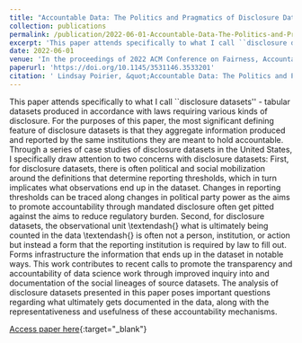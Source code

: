 ```yaml
---
title: "Accountable Data: The Politics and Pragmatics of Disclosure Datasets"
collection: publications
permalink: /publication/2022-06-01-Accountable-Data-The-Politics-and-Pragmatics-of-Disclosure-Datasets
excerpt: 'This paper attends specifically to what I call ``disclosure datasets&apos;&apos; - tabular datasets produced in accordance with laws requiring various kinds of disclosure. For the purposes of this paper, the most significant defining feature of disclosure datasets is that they aggregate information produced and reported by the same institutions they are meant to hold accountable. Through a series of case studies of disclosure datasets in the United States, I specifically draw attention to two concerns with disclosure datasets: First, for disclosure datasets, there is often political and social mobilization around the definitions that determine reporting thresholds, which in turn implicates what observations end up in the dataset. Changes in reporting thresholds can be traced along changes in political party power as the aims to promote accountability through mandated disclosure often get pitted against the aims to reduce regulatory burden. Second, for disclosure datasets, the observational unit \textendash{} what is ultimately being counted in the data \textendash{} is often not a person, institution, or action but instead a form that the reporting institution is required by law to fill out. Forms infrastructure the information that ends up in the dataset in notable ways. This work contributes to recent calls to promote the transparency and accountability of data science work through improved inquiry into and documentation of the social lineages of source datasets. The analysis of disclosure datasets presented in this paper poses important questions regarding what ultimately gets documented in the data, along with the representativeness and usefulness of these accountability mechanisms.'
date: 2022-06-01
venue: 'In the proceedings of 2022 ACM Conference on Fairness, Accountability, and Transparency'
paperurl: 'https://doi.org/10.1145/3531146.3533201'
citation: ' Lindsay Poirier, &quot;Accountable Data: The Politics and Pragmatics of Disclosure Datasets.&quot; In the proceedings of 2022 ACM Conference on Fairness, Accountability, and Transparency, 2022.'
---
```

This paper attends specifically to what I call ``disclosure datasets&apos;&apos; - tabular datasets produced in accordance with laws requiring various kinds of disclosure. For the purposes of this paper, the most significant defining feature of disclosure datasets is that they aggregate information produced and reported by the same institutions they are meant to hold accountable. Through a series of case studies of disclosure datasets in the United States, I specifically draw attention to two concerns with disclosure datasets: First, for disclosure datasets, there is often political and social mobilization around the definitions that determine reporting thresholds, which in turn implicates what observations end up in the dataset. Changes in reporting thresholds can be traced along changes in political party power as the aims to promote accountability through mandated disclosure often get pitted against the aims to reduce regulatory burden. Second, for disclosure datasets, the observational unit \textendash{} what is ultimately being counted in the data \textendash{} is often not a person, institution, or action but instead a form that the reporting institution is required by law to fill out. Forms infrastructure the information that ends up in the dataset in notable ways. This work contributes to recent calls to promote the transparency and accountability of data science work through improved inquiry into and documentation of the social lineages of source datasets. The analysis of disclosure datasets presented in this paper poses important questions regarding what ultimately gets documented in the data, along with the representativeness and usefulness of these accountability mechanisms.

[Access paper here](https://doi.org/10.1145/3531146.3533201){:target="_blank"}
